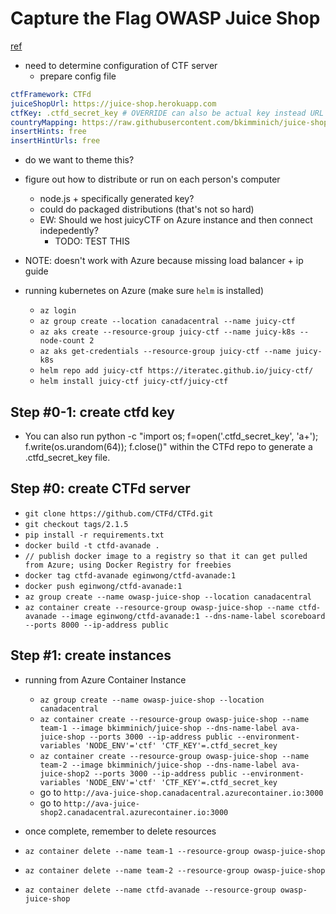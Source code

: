 # Capture the Flag OWASP Juice Shop
[ref](https://pwning.owasp-juice.shop/)

- need to determine configuration of CTF server
  - prepare config file
```yaml
ctfFramework: CTFd
juiceShopUrl: https://juice-shop.herokuapp.com
ctfKey: .ctfd_secret_key # OVERRIDE can also be actual key instead URL
countryMapping: https://raw.githubusercontent.com/bkimminich/juice-shop/master/config/fbctf.yml # ignored for CTFd and RootTheBox
insertHints: free
insertHintUrls: free
```
- do we want to theme this?
- figure out how to distribute or run on each person's computer
  - node.js + specifically generated key?
  - could do packaged distributions (that's not so hard)
  - EW: Should we host juicyCTF on Azure instance and then connect indepedently?
    - TODO: TEST THIS

- NOTE: doesn't work with Azure because missing load balancer + ip guide
- running kubernetes on Azure (make sure `helm` is installed)
  - `az login`
  - `az group create --location canadacentral --name juicy-ctf`
  - `az aks create --resource-group juicy-ctf --name juicy-k8s --node-count 2`
  - `az aks get-credentials --resource-group juicy-ctf --name juicy-k8s`
  - `helm repo add juicy-ctf https://iteratec.github.io/juicy-ctf/`
  - `helm install juicy-ctf juicy-ctf/juicy-ctf`

## Step #0-1: create ctfd key
- You can also run python -c "import os; f=open('.ctfd_secret_key', 'a+'); f.write(os.urandom(64)); f.close()" within the CTFd repo to generate a .ctfd_secret_key file.

## Step #0: create CTFd server
- `git clone https://github.com/CTFd/CTFd.git`
- `git checkout tags/2.1.5`
- `pip install -r requirements.txt`
- `docker build -t ctfd-avanade .`
- `// publish docker image to a registry so that it can get pulled from Azure; using Docker Registry for freebies`
- `docker tag ctfd-avanade eginwong/ctfd-avanade:1`
- `docker push eginwong/ctfd-avanade:1`
- `az group create --name owasp-juice-shop --location canadacentral`
- `az container create --resource-group owasp-juice-shop --name ctfd-avanade --image eginwong/ctfd-avanade:1 --dns-name-label scoreboard --ports 8000 --ip-address public`

## Step #1: create instances

- running from Azure Container Instance
  - `az group create --name owasp-juice-shop --location canadacentral`
  - `az container create --resource-group owasp-juice-shop --name team-1 --image bkimminich/juice-shop --dns-name-label ava-juice-shop --ports 3000 --ip-address public --environment-variables 'NODE_ENV'='ctf' 'CTF_KEY'=.ctfd_secret_key`
  - `az container create --resource-group owasp-juice-shop --name team-2 --image bkimminich/juice-shop --dns-name-label ava-juice-shop2 --ports 3000 --ip-address public --environment-variables 'NODE_ENV'='ctf' 'CTF_KEY'=.ctfd_secret_key`
  - go to `http://ava-juice-shop.canadacentral.azurecontainer.io:3000`
  - go to `http://ava-juice-shop2.canadacentral.azurecontainer.io:3000`

- once complete, remember to delete resources
- `az container delete --name team-1 --resource-group owasp-juice-shop`
- `az container delete --name team-2 --resource-group owasp-juice-shop`
- `az container delete --name ctfd-avanade --resource-group owasp-juice-shop`
